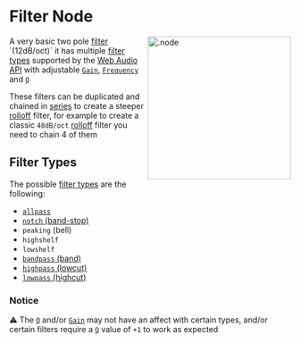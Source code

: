 # Filter Node

<img align="right" src="https://cdn.discordapp.com/attachments/667464431562653706/1052202046369054720/filter_node.png" alt=".node" width="256"/>

A very basic two pole [filter](https://en.wikipedia.org/wiki/Filter_(signal_processing)) `(12dB/oct)` it has multiple [filter types](https://developer.mozilla.org/en-US/docs/Web/API/BiquadFilterNode/type) supported by the [Web Audio API](https://developer.mozilla.org/en-US/docs/Web/API/Web_Audio_API) with adjustable [`Gain`](https://en.wikipedia.org/wiki/Gain_(electronics)), [`Frequency`](https://en.wikipedia.org/wiki/Frequency) and [`Q`](https://en.wikipedia.org/wiki/Q_factor)

These filters can be duplicated and chained in [series](https://en.wikipedia.org/wiki/Daisy_chain_(electrical_engineering)) to create a steeper [rolloff](https://en.wikipedia.org/wiki/Roll-off) filter, for example to create a classic `48dB/oct` [rolloff](https://en.wikipedia.org/wiki/Roll-off) filter you need to chain 4 of them

## Filter Types

The possible [filter types](https://developer.mozilla.org/en-US/docs/Web/API/BiquadFilterNode/type) are the following: 

- [`allpass`](https://en.wikipedia.org/wiki/All-pass_filter)
- [`notch` (band-stop)](https://en.wikipedia.org/wiki/Band-stop_filter)
- `peaking` (bell)
- `highshelf`
- `lowshelf`
- [`bandpass` (band)](https://en.wikipedia.org/wiki/Band-pass_filter)
- [`highpass` (lowcut)](https://en.wikipedia.org/wiki/High-pass_filter)
- [`lowpass` (highcut)](https://en.wikipedia.org/wiki/Low-pass_filter)


### Notice
⚠️ The [`Q`](https://en.wikipedia.org/wiki/Q_factor) and/or [`Gain`](https://en.wikipedia.org/wiki/Gain_(electronics)) may not have an affect with certain types, and/or certain filters
require a [`Q`](https://en.wikipedia.org/wiki/Q_factor) value of `+1` to work as expected

